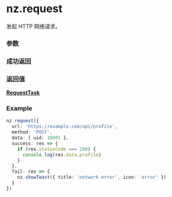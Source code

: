 # nz.request

发起 HTTP 网络请求。

### 参数

<Props :data="props" options />

### 成功返回

<Results :data="results" />

### 返回值

**[RequestTask](./RequestTask.md)**

### Example

```ts
nz.request({
  url: 'https://example.com/api/profile',
  method: 'POST',
  data: { uid: 10001 },
  success: res => {
    if (res.statusCode === 200) {
      console.log(res.data.profile)
    }
  },
  fail: res => {
    nz.showToast({ title: 'network error', icon: 'error' })
  }
})
```

<script setup>
const props = [
    {
        name: "url", 
        type: "string",
        default: "",
        required: true, 
        desc: "服务器接口地址", 
        version: "0.1.0"
    },
    {
        name: "data", 
        type: "string | Object | ArrayBuffer",
        default: "",
        required: false, 
        desc: "请求的参数", 
        version: "0.1.0"
    },
    {
        name: "header", 
        type: "Object",
        default: "",
        required: false, 
        desc: "设置请求的 header，header 中不能设置 Referer，content-type 默认为 application/json", 
        version: "0.1.0"
    },
    {
        name: "timeout", 
        type: "number",
        default: "60000",
        required: false, 
        desc: "超时时间，单位为毫秒", 
        version: "0.1.0"
    },
    {
        name: "method", 
        type: "string",
        default: "GET",
        required: false, 
        desc: "HTTP 请求方法", 
        version: "0.1.0",
        values: [
          { value: "OPTIONS", desc: "HTTP 请求 OPTIONS" },
          { value: "GET", desc: "HTTP 请求 GET" },
          { value: "HEAD", desc: "HTTP 请求 HEAD" },
          { value: "POST", desc: "HTTP 请求 POST" },
          { value: "PUT", desc: "HTTP 请求 PUT" },
          { value: "DELETE", desc: "HTTP 请求 DELETE" },
          { value: "TRACE", desc: "HTTP 请求 TRACE" },
          { value: "CONNECT", desc: "HTTP 请求 CONNECT" },
        ]
    },
    {
        name: "dataType", 
        type: "string",
        default: "json",
        required: false, 
        desc: "返回的数据格式", 
        version: "0.1.0",
        values: [
          { value: "json", desc: "返回的数据为 JSON，返回后会对返回的数据进行一次 JSON.parse" },
          { value: "其他", desc: "不对返回的内容进行 JSON.parse" },
        ]
    },
    {
        name: "responseType", 
        type: "string",
        default: "text",
        required: false, 
        desc: "响应的数据类型", 
        version: "0.1.0",
        values: [
          { value: "text", desc: "响应的数据为文本" },
          { value: "arraybuffer", desc: "响应的数据为 ArrayBuffer" },
        ]
    },
]

const results = [
  {
    name: 'data',
    type: 'string | Object | ArrayBuffer',
    desc: "服务器返回的数据",
    version: '0.1.0',
  },
  {
    name: 'statusCode',
    type: 'number',
    desc: "服务器返回的 HTTP 状态码",
    version: '0.1.0',
  },
  {
    name: 'header',
    type: 'Object',
    desc: "服务器返回的 HTTP Response Header",
    version: '0.1.0',
  },
  {
    name: 'cookies',
    type: 'string[]',
    desc: "服务器返回的 cookies，格式为字符串数组",
    version: '0.1.0',
  },
]
</script>
